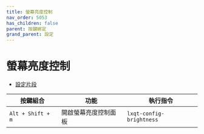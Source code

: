 ```yaml
---
title: 螢幕亮度控制
nav_order: 5053
has_children: false
parent: 按鍵綁定
grand_parent: 設定
---
```



# 螢幕亮度控制

* [設定片段](https://github.com/samwhelp/lubuntu-adjustment/tree/main/prototype/main/lxqt-config/Main/asset/overlay/etc/skel/.config/openbox/helper/share/gen/openbox-gen-rc/Section/Keybind/MonitorBrightness.php)

| 按鍵組合          | 功能             | 執行指令                                    |
| ----------------- | ---------------- | ------------------------------------------- |
| `Alt + Shift + m` | 開啟螢幕亮度控制面板 | `lxqt-config-brightness`                       |

